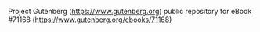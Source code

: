 Project Gutenberg (https://www.gutenberg.org) public repository for
eBook #71168 (https://www.gutenberg.org/ebooks/71168)
